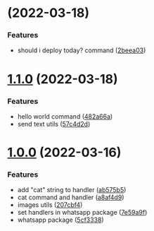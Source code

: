 # [](https://github.com-un-versed/un-versed/whatsapp-cats/compare/v1.2.0...v) (2022-03-18)


### Features

* should i deploy today? command ([2beea03](https://github.com-un-versed/un-versed/whatsapp-cats/commit/2beea03af734844162f516f15480c894eec183ca))



# [1.1.0](https://github.com-un-versed/un-versed/whatsapp-cats/compare/v1.0.0...v1.1.0) (2022-03-18)


### Features

* hello world command ([482a66a](https://github.com-un-versed/un-versed/whatsapp-cats/commit/482a66a59a8998ca3b2d3be55855727e65ed8feb))
* send text utils ([57c4d2d](https://github.com-un-versed/un-versed/whatsapp-cats/commit/57c4d2d7ef588ac8491628cf236ca4553006de29))



# [1.0.0](https://github.com-un-versed/un-versed/whatsapp-cats/compare/5cf333881db3ace6e7b537afb4419a124609e3ee...v1.0.0) (2022-03-16)


### Features

* add "cat" string to handler ([ab575b5](https://github.com-un-versed/un-versed/whatsapp-cats/commit/ab575b5595a517c49899934c736762adacbf2b1c))
* cat command and handler ([a8af4d9](https://github.com-un-versed/un-versed/whatsapp-cats/commit/a8af4d98608df83e9fe00b4f26fff96dbfdfd7f5))
* images utils ([207cbf4](https://github.com-un-versed/un-versed/whatsapp-cats/commit/207cbf40026331474faba95c50a9611f09388002))
* set handlers in whatsapp package ([7e59a9f](https://github.com-un-versed/un-versed/whatsapp-cats/commit/7e59a9fa20a15db6e7b8491253ae8bd5090343ef))
* whatsapp package ([5cf3338](https://github.com-un-versed/un-versed/whatsapp-cats/commit/5cf333881db3ace6e7b537afb4419a124609e3ee))



